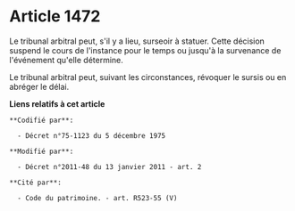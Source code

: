 # Article 1472

Le tribunal arbitral peut, s'il y a lieu, surseoir à statuer. Cette décision suspend le cours de l'instance pour le temps ou
jusqu'à la survenance de l'événement qu'elle détermine. 

Le tribunal arbitral peut, suivant les circonstances, révoquer le sursis ou en abréger le délai.

**Liens relatifs à cet article**

	**Codifié par**:

	  - Décret n°75-1123 du 5 décembre 1975

	**Modifié par**:

	  - Décret n°2011-48 du 13 janvier 2011 - art. 2

	**Cité par**:

	  - Code du patrimoine. - art. R523-55 (V)
